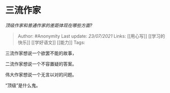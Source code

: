 # 三流作家
*顶级作家和普通作家的差距体现在哪些方面?*

> Author: #Anonymity
Last update: *23/07/2021* 
Links: [[用心写]] [[学习的快乐]] [[学好语文]] [[能力]]
Tags:   



三流作家想说一个欲罢不能的故事，

二流作家想说一个不容置疑的答案。

伟大作家想说一个无言以对的问题。

“顶级”是什么鬼。



